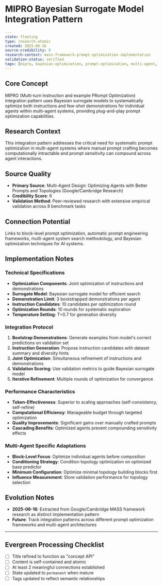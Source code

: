 # MIPRO Bayesian Surrogate Model Integration Pattern

```yaml
---
state: fleeting
type: research-atomic
created: 2025-06-16
source-credibility: 9
research-context: mass-framework-prompt-optimization-implementation
validation-status: verified
tags: [mipro, bayesian-optimization, prompt-optimization, multi-agent, mass-framework]
---
```

## Core Concept

MIPRO (Multi-turn Instruction and example PRompt Optimization) integration pattern uses Bayesian surrogate models to systematically optimize both instructions and few-shot demonstrations for individual agents within multi-agent systems, providing plug-and-play prompt optimization capabilities.

## Research Context

This integration pattern addresses the critical need for systematic prompt optimization in multi-agent systems where manual prompt crafting becomes computationally intractable and prompt sensitivity can compound across agent interactions.

## Source Quality

- **Primary Source**: Multi-Agent Design: Optimizing Agents with Better Prompts and Topologies (Google/Cambridge Research)
- **Credibility Score**: 9
- **Validation Method**: Peer-reviewed research with extensive empirical validation across 8 benchmark tasks

## Connection Potential

Links to block-level prompt optimization, automatic prompt engineering frameworks, multi-agent system search methodology, and Bayesian optimization techniques for AI systems.

## Implementation Notes

### Technical Specifications
- **Optimization Components**: Joint optimization of instructions and demonstrations
- **Surrogate Model**: Bayesian surrogate model for efficient search
- **Demonstration Limit**: 3 bootstrapped demonstrations per agent
- **Instruction Candidates**: 10 candidates per optimization round
- **Optimization Rounds**: 10 rounds for systematic exploration
- **Temperature Setting**: T=0.7 for generation diversity

### Integration Protocol
1. **Bootstrap Demonstrations**: Generate examples from model's correct predictions on validation set
2. **Instruction Generation**: Propose instruction candidates with dataset summary and diversity hints
3. **Joint Optimization**: Simultaneous refinement of instructions and demonstrations
4. **Validation Scoring**: Use validation metrics to guide Bayesian surrogate model
5. **Iterative Refinement**: Multiple rounds of optimization for convergence

### Performance Characteristics
- **Token-Effectiveness**: Superior to scaling approaches (self-consistency, self-refine)
- **Computational Efficiency**: Manageable budget through targeted optimization
- **Quality Improvements**: Significant gains over manually crafted prompts
- **Cascading Benefits**: Optimized agents prevent compounding sensitivity effects

### Multi-Agent Specific Adaptations
- **Block-Level Focus**: Optimize individual agents before composition
- **Conditioning Strategy**: Condition topology optimization on optimized base predictor
- **Minimum Configuration**: Optimize minimal topology building blocks first
- **Influence Measurement**: Store validation performance for topology selection

## Evolution Notes

- **2025-06-16**: Extracted from Google/Cambridge MASS framework research as distinct implementation pattern
- **Future**: Track integration patterns across different prompt optimization frameworks and multi-agent architectures

---

## Evergreen Processing Checklist

- [ ] Title refined to function as "concept API"
- [ ] Content is self-contained and atomic
- [ ] At least 2 meaningful connections established  
- [ ] State updated to `permanent` when mature
- [ ] Tags updated to reflect semantic relationships